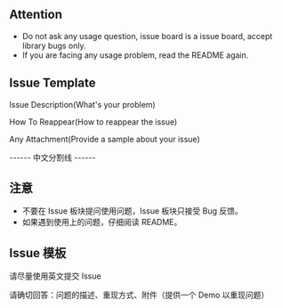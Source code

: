 ## Attention

* Do not ask any usage question, issue board is a issue board, accept library bugs only.
* If you are facing any usage problem, read the README again.

## Issue Template

Issue Description(What's your problem)

How To Reappear(How to reappear the issue)

Any Attachment(Provide a sample about your issue)

------ 中文分割线 ------

## 注意 

* 不要在 Issue 板块提问使用问题，Issue 板块只接受 Bug 反馈。
* 如果遇到使用上的问题，仔细阅读 README。

## Issue 模板

请尽量使用英文提交 Issue

请确切回答：问题的描述、重现方式、附件（提供一个 Demo 以重现问题）
